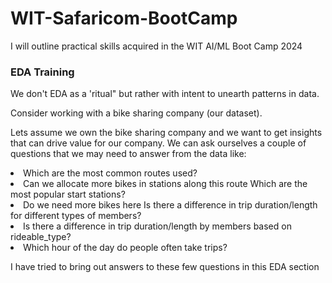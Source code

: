 # WIT-Safaricom-BootCamp
I will outline practical skills acquired in the WIT AI/ML  Boot Camp 2024

<h3>EDA Training </h3>

<p>We don't EDA as a 'ritual" but rather with intent to unearth patterns in data.</p>
Consider working with a bike sharing company (our dataset).
<p>Lets assume we own the bike sharing company and we want to get insights that can drive value for our company. We can ask ourselves a couple of questions that we may need to answer from the data like:</p>
<p>
<li>Which are the most common routes used?</li>
<li>Can we allocate more bikes in stations along this route Which are the most popular start stations?</li>
<li>Do we need more bikes here Is there a difference in trip duration/length for different types of members?</li>
<li>Is there a difference in trip duration/length by members based on rideable_type?</li>
<li>Which hour of the day do people often take trips?</li>
</p>

<p>I have tried to bring out answers to these few questions in this EDA section</p>
